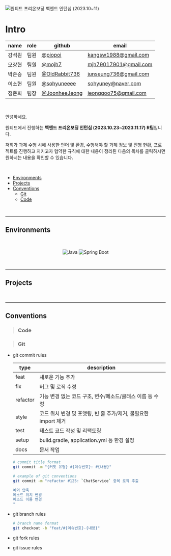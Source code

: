 ![원티드 프리온보딩 백엔드 인턴십 (2023.10~11)](https://static.wanted.co.kr/images/events/3178/58ac3248.jpg)

# Intro
<div align="center">

| name | role | github | email |
|------|------|--------|-------|
| 강석원 | 팀원 | [@piopoi](https://github.com/piopoi) | kangsw1988@gmail.com |
| 모장현 | 팀원 | [@mojh7](https://github.com/mojh7) | mjh79017901@gmail.com |
| 박준승 | 팀원 | [@OldRabbit736](https://github.com/OldRabbit736) | junseung736@gmail.com |
| 이소현 | 팀원 | [@sohyuneeee](https://github.com/sohyuneeee) | sohyuney@naver.com |
| 정준희 | 팀장 | [@JoonheeJeong](https://github.com/JoonheeJeong) | jeonggoo75@gmail.com |

</div>
</br>

안녕하세요. 

원티드에서 진행하는 <large>**백엔드 프리온보딩 인턴십 (2023.10.23~2023.11.17) R팀**</large>입니다.

저희가 과제 수행 시에 사용한 언어 및 환경, 수행해야 할 과제 정보 및 진행 현황, 프로젝트를 진행하고 지키고자 협약한 규칙에 대한 내용이 정리된 다음의 목차를 클릭하시면 원하시는 내용을 확인할 수 있습니다.

</br>

* [Environments](#environments)
* [Projects](#projects)
* [Conventions](#conventions)
    * [Git](#git)
    * [Code](#code)

</br>

---
## Environments
</br>
<div align="center">
  
  ![Java](https://img.shields.io/badge/Java-%2017%20-lightcoral.svg?&style=flat&logo=Java&logoColor=white&labelColor=red&cacheSeconds=3600$logoWidth=60)
  ![Spring Boot](https://img.shields.io/badge/SpringBoot-%203.1.5%20-lightgreen.svg?&style=flat&logo=SpringBoot&logoColor=white&labelColor=44A833&cacheSeconds=3600$logoWidth=60)

</div>
</br>

---
## Projects

</br>

---
## Conventions
> ### Code


> ### Git
* git commit rules
  
  | type     | description |
  |----------|-------------|
  | feat     | 새로운 기능 추가 |
  | fix      | 버그 및 로직 수정 |
  | refactor | 기능 변경 없는 코드 구조, 변수/메소드/클래스 이름 등 수정 |
  | style    | 코드 위치 변경 및 포맷팅, 빈 줄 추가/제거, 불필요한 import 제거 |
  | test     | 테스트 코드 작성 및 리팩토링 |
  | setup    | build.gradle, application.yml 등 환경 설정 |
  | docs     | 문서 작업 |

  ```bash
  # commit title format
  git commit -m "{커밋 유형} #{이슈번호}: #{내용}"

  # example of git conventions
  git commit -m "refactor #125: `ChatService` 중복 로직 추출

  예외 압축
  메소드 위치 변경
  메소드 이름 변경
  "
  ```

* git branch rules
  ```bash
  # branch name format
  git checkout -b "feat/#{이슈번호}-{내용}"
  ```

* git fork rules


* git issue rules
    
